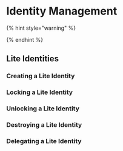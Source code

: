 # Identity Management

{% hint style="warning" %}

{% endhint %}

## Lite Identities

### Creating a Lite Identity



### Locking a Lite Identity



### Unlocking a Lite Identity



### Destroying a Lite Identity



### Delegating a Lite Identity

